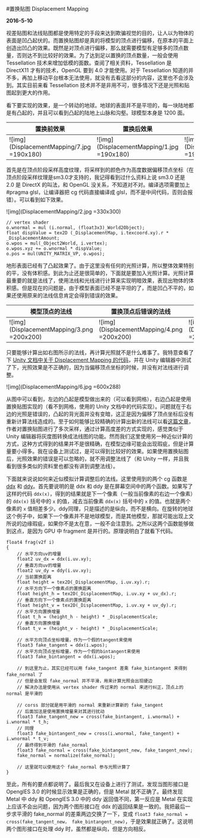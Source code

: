 #置换贴图 Displacement Mapping

**2016-5-10**

视差贴图和法线贴图都是使用特定的手段来达到欺骗视觉的目的，让人以为物体的表面是凹凸起伏的。而置换贴图却是真的将模型的顶点进行偏移，在原本的平面上创造出凹凸的效果。既然是对顶点进行偏移，那么就需要模型有足够多的顶点数量，否则达不到比较好的效果。为了达到足以置换的顶点数量，一般会使用 Tessellation 技术来增加低模的面数。查阅了相关资料，Tessellation 是 DirectX11 才有的技术，OpenGL 要到 4.0 才能使用。对于 Tessellation 知道的并不多，再加上移动平台根本无法使用，就没有去看这部分的内容，这里也不会涉及到。其实目前来看 Tessellation 技术并不是非用不可，很多情况下还是光照和贴图起到更大的作用。

看下要实现的效果，是一个转动的地球。地球的表面并不是平坦的，每一块陆地都是有凸起的，并且可以看到凸起的陆地上山脉和沟壑。球模型本身是 1200 面。

置换前效果 | 置换后效果 | 置换后效果
------------ | ------------- | ------------- 
![img](DisplacementMapping/7.jpg =190x180) | ![img](DisplacementMapping/1.jpg =190x180) | ![img](DisplacementMapping/1.gif =190x180)

首先是在顶点阶段采样高度纹理，将采样到的颜色作为高度数据偏移顶点坐标（在顶点阶段采样纹理是sm3.0才支持的，我记得看到过什么资料上说 sm3.0 还是 2.0 是 DirectX 的叫法，和 OpenGL 没关系，不知道对不对。编译选项需要加上 #pragma glsl，让编译器把 cg 代码直接编译成 glsl，而不是中间代码，否则会报错）。可以看到如下效果。

![img](DisplacementMapping/2.jpg =330x300)

	// vertex shader
	o.wnormal = mul (i.normal, (float3x3)_World2Object);
	float dispValue = tex2D (_DisplacementMap, i.texcoord.xy).r * _DisplacementAmount;
	o.wpos = mul(_Object2World, i.vertex);
	o.wpos.xyz += o.wnormal * dispValue;
	o.pos = mul(UNITY_MATRIX_VP, o.wpos);

地形表面已经有了凸起效果了。由于这里没有任何的光照计算，所以整体效果特别的平，没有体积感。到此为止还是很简单的，下面就是要加入光照计算。光照计算最重要的就是法线了，使用法线和光线进行计算来实现明暗效果，表现出物体的体积感。但是现在的问题是，由于模型表面已经不是平坦的了，而是凹凸不平的，如果还使用原来的法线信息肯定会得到错误的效果。

模型顶点的法线 | 置换顶点后错误的法线 | 置换顶点后正确的法线
------------ | ------------- | ------------- 
![img](DisplacementMapping/3.png =200x200) | ![img](DisplacementMapping/4.png =200x200) | ![img](DisplacementMapping/5.png =200x200)

只要能够计算出如右图所示的法线，再计算光照就不是什么难事了。我特意查看了下 [Unity 文档中关于 Displacement Mapping 的代码](http://docs.unity3d.com/Manual/SL-SurfaceShaderTessellation.html)，并在 Unity 编辑器中测试了下，光照效果是不正确的，因为当偏移顶点坐标的时候，并没有对法线进行调整。

![img](DisplacementMapping/6.jpg =600x288)

从图中可以看到，左边的凸起是模型做出来的（可以看到网格），右边凸起是使用置换贴图实现的（看不到网格，使用的 Unity 文档中的代码实现）。问题就在于右边的光照是错误的，凸起的背光面并没有变暗，这正是因为偏移了顶点坐标后没有重新计算法线造成的。至于如何能够比较精确的计算出新的法线可以看[这篇文章](http://richardssoftware.net/Home/Post?id=29)，作者对置换贴图进行了多次采样，通过计算高度差的方式实现的，感觉类似于 Unity 编辑器将灰度图转换成法线图的功能。然而我们这里使用另一种近似计算的方式，这种方式得到的结果并不是很精确，在模型边缘可能会出现瑕疵，但是计算量要小得多。我在设备上测试过，是可以得到比较好的效果。如果使用置换贴图后，光照效果的错误是可以忽略的，就不用调整法线了（和 Unity 一样，并且我看到很多类似的资料里也都没有讲到调整法线）。

下面就来说说如何来近似模拟计算调整后的法线。这里使用到的两个 cg 函数是 [ddx](http://http.developer.nvidia.com/Cg/ddx.html) 和 [ddy](http://http.developer.nvidia.com/Cg/ddy.html)。首先要说明的是 ddx 和 ddy 是在屏幕空间中的两个函数。如果写了这样的代码 `ddx(x)`，得到的结果就是下一个像素（一般当前像素的右边一个像素）的 `ddx(x)` 括号中的 `x` 的值，减去当前像素 `ddx(x)` 括号中的 `x` 的值。也就是两个像素的 `x` 值相差多少。ddy同理，只是描述的是纵向，而不是横向。在旋转的地球这个例子中，如果下一个像素并不是地球模型，而是其他模型，那就可能出现上文所说的边缘瑕疵，如果你不是太在意，一般不会注意到。之所以这两个函数能够做到这点，是因为 GPU 中 fragment 是并行的。原理说明白了就看下代码。

	float4 frag(v2f i)
	{
		// 水平方向uv的增量
		float2 uv_dx = ddx(i.uv.xy);
		// 垂直方向uv的增量
		float2 uv_dy = ddy(i.uv.xy);
		// 当前置换距离
		float height = tex2D(_DisplacementMap, i.uv.xy).r;
		// 水平方向下一个像素点的置换距离
		float height_h = tex2D(_DisplacementMap, i.uv.xy + uv_dx).r;
		// 垂直方向下一个像素点的置换距离
		float height_v = tex2D(_DisplacementMap, i.uv.xy + uv_dy).r;
		// 水平方向置换增量
		float t_h = (height_h - height) * _DisplacementScale;
		// 垂直方向置换增量
		float t_v = (height_v - height) * _DisplacementScale;
		
		// 水平方向顶点坐标增量，作为一个假的tangent来使用
		float3 fake_tangent = ddx(i.wpos);
		// 水平方向顶点坐标增量，作为一个假的bintangent来使用
		float3 fake_bintangent = ddx(i.wpos);
		
		// 到这里为止，其实已经可以用 fake_tangent 差乘 fake_bintangent 来得到 fake_normal 了
		// 但是会发现 fake_normal 并不平滑，用来计算光照会出现硬边
		// 解决办法是使用从 vertex shader 传过来的 normal 来进行纠正，顶点上的 normal 是平滑的
		
		// corss 部分就是用平滑的 normal 来重新计算新的 fake_tangent
		// 后面加法是使用置换增量来对其进行扰动
		float3 fake_tangent_new = cross(fake_bintangent, i.wnormal) + i.wnormal * t_h;
		// 同理
		float3 fake_bintangent_new = cross(i.wnormal, fake_tangent) + i.wnormal * t_v;
		// 最终得到平滑的 fake_normal
		float3 fake_normal = cross(fake_bintangent_new, fake_tangent_new);
		fake_normal = normalize(fake_normal);
		
		// 这里就可以使用这个 fake_normal 参与光照计算了
	}
	
至此，所有的要点都说明了。最后我又在设备上进行了测试，发现当图形接口是 OpenglES 3.0 的时候显示效果是正确的，但是 Metal 就不正确了。最终发现 Metal 中 ddy 和 OpenglES 3.0 中的 ddy 返回值不同，第一反应是 Metal 在实现上应该不会出问题，因为两个图形接口在 ddx 的返回结果是一致的。我把最后一步求平滑的 fake_normal 的差乘两边交换了一下，变成 `float3 fake_normal = cross(fake_tangent_new， fake_bintangent_new)`，于是效果就正确了。这说明两个图形接口在处理 ddy 时，虽然都是纵向，但是方向相反。 